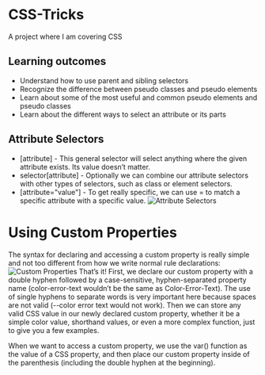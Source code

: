 # CSS-Tricks
A project where I am covering CSS

## Learning outcomes
* Understand how to use parent and sibling selectors
* Recognize the difference between pseudo classes and pseudo elements
* Learn about some of the most useful and common pseudo elements and pseudo classes
* Learn about the different ways to select an attribute or its parts

## Attribute Selectors
* [attribute] - This general selector will select anything where the given attribute exists. Its value doesn’t matter.
* selector[attribute] - Optionally we can combine our attribute selectors with other types of selectors, such as class or element selectors.
* [attribute="value"] - To get really specific, we can use = to match a specific attribute with a specific value.
![Attribute Selectors](https://user-images.githubusercontent.com/48117356/188313858-2aca9323-a998-42c6-88ca-d1e11fc26c0b.png)
# Using Custom Properties
The syntax for declaring and accessing a custom property is really simple and not too different from how we write normal rule declarations:
![Custom Properties](https://user-images.githubusercontent.com/48117356/188313851-ea0780ca-b7b4-4944-b2d6-d2afa1e87fe1.png)
That’s it! First, we declare our custom property with a double hyphen followed by a case-sensitive, hyphen-separated property name (color-error-text wouldn’t be the same as Color-Error-Text). The use of single hyphens to separate words is very important here because spaces are not valid (--color error text would not work). Then we can store any valid CSS value in our newly declared custom property, whether it be a simple color value, shorthand values, or even a more complex function, just to give you a few examples.

When we want to access a custom property, we use the var() function as the value of a CSS property, and then place our custom property inside of the parenthesis (including the double hyphen at the beginning).

